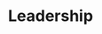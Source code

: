 ---
layout: leadership-all
permalink: /about/leadership/
title: Leadership
headline: Leadership
copy: Our leadership set our agenda and define how we work as an organization.
featured_image: https://res.cloudinary.com/softcomux/image/upload/v1533824297/sfc/headers/leadership-header-adj.png
image_description: Black and white collage of business executives
---